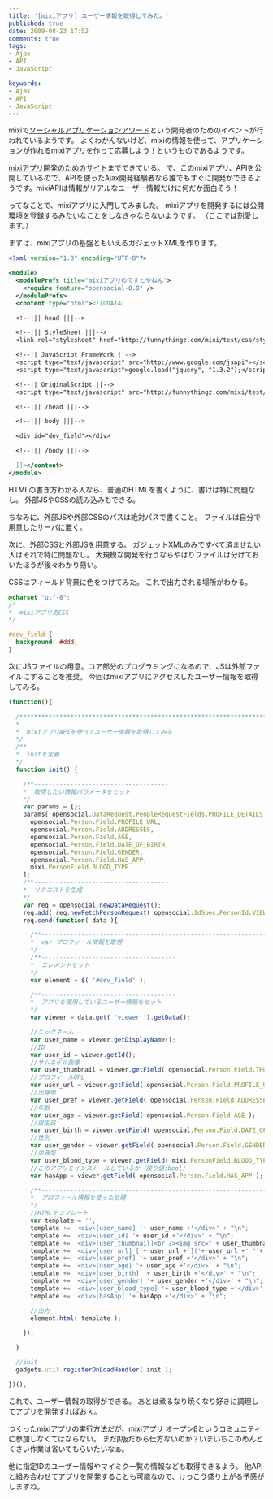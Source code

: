 ```yaml
---
title: '[mixiアプリ] ユーザー情報を取得してみた。'
published: true
date: 2009-08-23 17:52
comments: true
tags:
- Ajax
- API
- JavaScript

keywords:
- Ajax
- API
- JavaScript
---
```

mixiで[ソーシャルアプリケーションアワード](http://developer.mixi.co.jp/award "ソーシャルアプリケーションアワード")という開発者のためのイベントが行われているようです。
よくわかんないけど、mixiの情報を使って、アプリケーションが作れるmixiアプリを作って応募しよう！というものであるようです。

[mixiアプリ開発のためのサイト](http://developer.mixi.co.jp/ "mixiアプリ開発のためのサイト")までできている。
で、このmixiアプリ、APIを公開しているので、APIを使ったAjax開発経験者なら誰でもすぐに開発ができるようです。mixiAPIは情報がリアルなユーザー情報だけに何だか面白そう！

ってなことで、mixiアプリに入門してみました。
mixiアプリを開発するには公開環境を登録するみたいなことをしなきゃならないようです。
（ここでは割愛します。）

まずは、mixiアプリの基盤ともいえるガジェットXMLを作ります。


```xml
<?xml version="1.0" encoding="UTF-8"?>

<module>
  <modulePrefs title="mixiアプリのてすとやねん">
    <require feature="opensocial-0.8" />
  </modulePrefs>
  <content type="html"><![CDATA[

  <!--||| head |||-->

  <!--||| StyleSheet |||-->
  <link rel="stylesheet" href="http://funnythingz.com/mixi/test/css/style.css" type="text/css" media="screen,all" />

  <!--|| JavaScript FrameWork ||-->
  <script type="text/javascript" src="http://www.google.com/jsapi"></script>
  <script type="text/javascript">google.load("jquery", "1.3.2");</script>

  <!--|| OriginalScript ||-->
  <script type="text/javascript" src="http://funnythingz.com/mixi/test/js/test.js"></script>

  <!--||| /head |||-->

  <!--||| body |||-->

  <div id="dev_field"></div>

  <!--||| /body |||-->

  ]]></content>
</module>
```

HTMLの書き方わかる人なら、普通のHTMLを書くように、書けば特に問題なし。
外部JSやCSSの読み込みもできる。

ちなみに、外部JSや外部CSSのパスは絶対パスで書くこと。
ファイルは自分で用意したサーバに置く。


次に、外部CSSと外部JSを用意する。
ガジェットXMLのみですべて済ませたい人はそれで特に問題なし。
大規模な開発を行うならやはりファイルは分けておいたほうが後々わかり易い。

CSSはフィールド背景に色をつけてみた。
これで出力される場所がわかる。


```css
@charset "utf-8";
/*
*  mixiアプリ用CSS
*/

#dev_field {
  background: #ddd;
}
```


次にJSファイルの用意。コア部分のプログラミングになるので、JSは外部ファイルにすることを推奨。
今回はmixiアプリにアクセスしたユーザー情報を取得してみる。


```js
(function(){

  /******************************************************************************************************
  *
  *  mixiアプリAPIを使ってユーザー情報を取得してみる
  */
  /**-------------------------------------
  *  initを定義
  */
  function init() {

    /**-------------------------------------
    *  取得したい情報パラメータをセット
    */
    var params = {};
    params[ opensocial.DataRequest.PeopleRequestFields.PROFILE_DETAILS ] = [
      opensocial.Person.Field.PROFILE_URL,
      opensocial.Person.Field.ADDRESSES,
      opensocial.Person.Field.AGE,
      opensocial.Person.Field.DATE_OF_BIRTH,
      opensocial.Person.Field.GENDER,
      opensocial.Person.Field.HAS_APP,
      mixi.PersonField.BLOOD_TYPE
    ];
    /**-------------------------------------
    *  リクエストを生成
    */
    var req = opensocial.newDataRequest();
    req.add( req.newFetchPersonRequest( opensocial.IdSpec.PersonId.VIEWER, params ), 'viewer' );
    req.send(function( data ){

      /**--------------------------------------------------------------------------
      *  var プロフィール情報を取得
      */
      /**-------------------------------------
      *  エレメントセット
      */
      var element = $( '#dev_field' );

      /**-------------------------------------
      *  アプリを使用しているユーザー情報をセット
      */
      var viewer = data.get( 'viewer' ).getData();

      //ニックネーム
      var user_name = viewer.getDisplayName();
      //ID
      var user_id = viewer.getId();
      //サムネイル画像
      var user_thumbnail = viewer.getField( opensocial.Person.Field.THUMBNAIL_URL );
      //プロフィールURL
      var user_url = viewer.getField( opensocial.Person.Field.PROFILE_URL );
      //出身地
      var user_pref = viewer.getField( opensocial.Person.Field.ADDRESSES)[0].getField(opensocial.Address.Field.UNSTRUCTURED_ADDRESS );
      //年齢
      var user_age = viewer.getField( opensocial.Person.Field.AGE );
      //誕生日
      var user_birth = viewer.getField( opensocial.Person.Field.DATE_OF_BIRTH );
      //性別
      var user_gender = viewer.getField( opensocial.Person.Field.GENDER ).getKey();
      //血液型
      var user_blood_type = viewer.getField( mixi.PersonField.BLOOD_TYPE );
      //このアプリをインストールしているか（戻り値:bool）
      var hasApp = viewer.getField( opensocial.Person.Field.HAS_APP );

      /**--------------------------------------------------------------------------
      *  プロフィール情報を使った処理
      */
      //HTMLテンプレート
      var template = '';
      template += '<div>[user_name] '+ user_name +'</div>' + "\n";
      template += '<div>[user_id] '+ user_id +'</div>' + "\n";
      template += '<div>[user_thumbnail]<br /><img src="'+ user_thumbnail +'" alt="'+ user_name +'" /></div>' + "\n";
      template += '<div>[user_url] ['+ user_url +']('+ user_url +' "'+ user_url +'")</div>' + "\n";
      template += '<div>[user_pref] '+ user_pref +'</div>' + "\n";
      template += '<div>[user_age] '+ user_age +'</div>' + "\n";
      template += '<div>[user_birth] '+ user_birth +'</div>' + "\n";
      template += '<div>[user_gender] '+ user_gender +'</div>' + "\n";
      template += '<div>[user_blood_type] '+ user_blood_type +'</div>' + "\n";
      template += '<div>[hasApp] '+ hasApp +'</div>' + "\n";

      //出力
      element.html( template );

    });

  }

  //init
  gadgets.util.registerOnLoadHandler( init );

})();
```

これで、ユーザー情報の取得ができる。
あとは煮るなり焼くなり好きに調理してアプリを開発すればおｋ。

つくったmixiアプリの実行方法だが、[mixiアプリ オープンβ](http://platform001.mixi.jp/view_community.pl?id=3217244 "mixiアプリ オープンβ")というコミュニティに参加しなくてはならない。
まだβ版だから仕方ないのか？いまいちこのめんどくさい作業は省いてもらいたいなぁ。

他に指定IDのユーザー情報やマイミク一覧の情報なども取得できるよう。
他APIと組み合わせてアプリを開発することも可能なので、けっこう盛り上がる予感がしますね。